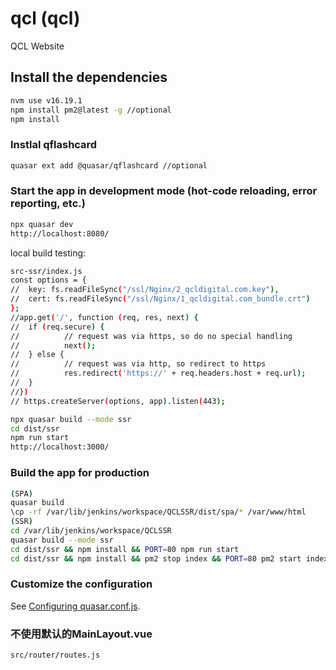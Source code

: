 # qcl (qcl)

QCL Website

## Install the dependencies
```bash
nvm use v16.19.1
npm install pm2@latest -g //optional
npm install
```

### Instlal qflashcard
```bash
quasar ext add @quasar/qflashcard //optional
```

### Start the app in development mode (hot-code reloading, error reporting, etc.)
```bash
npx quasar dev
http://localhost:8080/
```

local build testing:
```bash
src-ssr/index.js
const options = {
//  key: fs.readFileSync("/ssl/Nginx/2_qcldigital.com.key"),
//  cert: fs.readFileSync("/ssl/Nginx/1_qcldigital.com_bundle.crt")
};
//app.get('/', function (req, res, next) {
//  if (req.secure) {
//          // request was via https, so do no special handling
//          next();
//  } else {
//          // request was via http, so redirect to https
//          res.redirect('https://' + req.headers.host + req.url);
//  }
//})
// https.createServer(options, app).listen(443);

npx quasar build --mode ssr
cd dist/ssr
npm run start
http://localhost:3000/
```


### Build the app for production
```bash
(SPA)
quasar build
\cp -rf /var/lib/jenkins/workspace/QCLSSR/dist/spa/* /var/www/html
(SSR)
cd /var/lib/jenkins/workspace/QCLSSR
quasar build --mode ssr
cd dist/ssr && npm install && PORT=80 npm run start
cd dist/ssr && npm install && pm2 stop index && PORT=80 pm2 start index.js
```

### Customize the configuration
See [Configuring quasar.conf.js](https://quasar.dev/quasar-cli/quasar-conf-js).

### 不使用默认的MainLayout.vue
```bash
src/router/routes.js
```
 
